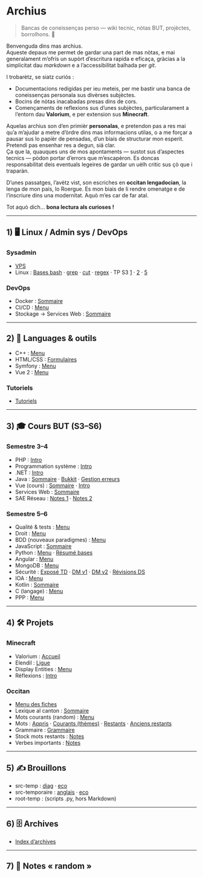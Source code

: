 # Archius

> Bancas de coneissenças perso — wiki tecnic, nòtas BUT, projèctes, borrolhons. 💛

Benvenguda dins mas archius.  
Aqueste depaus me permet de gardar una part de mas nòtas, e mai generalament m’ofrís un supòrt d’escritura rapida e eficaça, gràcias a la simplicitat dau *markdown* e a l’accessibilitat balhada per *git*.

I trobarètz, se siatz curiós :

- Documentacions redigidas per ieu meteis, per me bastir una banca de coneissenças personala sus divèrses subjèctes.  
- Bocins de nòtas inacabadas presas dins de cors.  
- Començaments de reflexions sus d’unes subjèctes, particularament a l’entorn dau **Valorium**, e per extension sus **Minecraft**.

Aquelas archius son d’en primièr **personalas**, e pretendon pas a res mai qu’a m’ajudar a metre d’òrdre dins mas informacions utilas, o a me forçar a pausar sus lo papièr de pensadas, d’un biais de structurar mon esperit.  
Pretendi pas ensenhar res a degun, siá clar.  
Ça que la, quauques uns de mos apontaments — sustot sus d’aspectes tecnics — pòdon portar d’errors que m’escapèron. Es doncas responsabilitat deis eventuals legeires de gardar un uèlh critic sus çò que i traparàn.

D’unes passatges, l’avètz vist, son escriches en **occitan lengadocian**, la lenga de mon país, lo Roergue. Es mon biais de li rendre omenatge e de l’inscriure dins una modernitat. Aquò m’es car de far atal.

Tot aquò dich… **bona lectura als curioses !**


---

## 1) 🖥️ Linux / Admin sys / DevOps

### Sysadmin
- [VPS](docs/sysadmin/vps/menu.md)
- Linux : [Bases bash](docs/sysadmin/linux/bash/bases.md) · [grep](docs/sysadmin/linux/commandes/grep.md) · [cut](docs/sysadmin/linux/commandes/cut.md) · [regex](docs/sysadmin/linux/commandes/regex.md) · TP S3 [1](docs/sysadmin/linux/tp_reseaux_s3/tp1.md) · [2](docs/sysadmin/linux/tp_reseaux_s3/tp2.md) · [5](docs/sysadmin/linux/tp_reseaux_s3/tp5.md)

### DevOps
- Docker : [Sommaire](docs/devops/docker/sommaire.md)
- CI/CD : [Menu](docs/devops/ci-cd/menu.md)
- Stockage → Services Web : [Sommaire](docs/devops/stockage/servicesWeb/sommaire.md)

---

## 2) 🧩 Languages & outils

- C++ : [Menu](docs/langages/cpp/menu.md)
- HTML/CSS : [Formulaires](docs/langages/html-css/fichiers/formulaires.md)
- Symfony : [Menu](docs/langages/symfony/menu.md)
- Vue 2 : [Menu](docs/langages/vue2/menu.md)

### Tutoriels
- [Tutoriels](docs/tutoriels/tutoriels/menu.md)

---

## 3) 🎓 Cours BUT (S3–S6)

### Semestre 3–4
- PHP : [Intro](cours/semestre3-4/php/intro.md)
- Programmation système : [Intro](cours/semestre3-4/programmation-systeme/intro.md)
- .NET : [Intro](cours/semestre3-4/dotnet/intro.md)
- Java : [Sommaire](cours/semestre3-4/java/sommaire.md) · [Bukkit](cours/semestre3-4/java/bukkit/asynchronisme.md) · [Gestion erreurs](cours/semestre3-4/java/notes/gestionErreurs.md)
- Vue (cours) : [Sommaire](cours/semestre3-4/vue/sommaire.md) · [Intro](cours/semestre3-4/vue/notes/intro.md)
- Services Web : [Sommaire](cours/semestre3-4/services-web/sommaire.md)
- SAE Réseau : [Notes 1](cours/semestre3-4/sae-reseau/notes1.md) · [Notes 2](cours/semestre3-4/sae-reseau/notes2.md)

### Semestre 5–6
- Qualité & tests : [Menu](cours/semestre5-6/qualite-tests/menu.md)
- Droit : [Menu](cours/semestre5-6/droit/menu.md)
- BDD (nouveaux paradigmes) : [Menu](cours/semestre5-6/bdd-paradigmes/menu.md)
- JavaScript : [Sommaire](cours/semestre5-6/javascript/sommaire.md)
- Python : [Menu](cours/semestre5-6/python/menu.md) · [Résumé bases](cours/semestre5-6/python/resume_bases.md)
- Angular : [Menu](cours/semestre5-6/angular/menu.md)
- MongoDB : [Menu](cours/semestre5-6/mongo/menu.md)
- Sécurité : [Exposé TD](cours/semestre5-6/securite/expose_td.md) · [DM v1](cours/semestre5-6/securite/dm.md) · [DM v2](cours/semestre5-6/securite/dm_v2.md) · [Révisions DS](cours/semestre5-6/securite/revisions_Ds.md)
- IOA : [Menu](cours/semestre5-6/ioa/menu.md)
- Kotlin : [Sommaire](cours/semestre5-6/kotlin/sommaire.md)
- C (langage) : [Menu](cours/semestre5-6/c/menu.md)
- PPP : [Menu](cours/semestre5-6/ppp/menu.md)

---

## 4) 🛠️ Projets

### Minecraft
- Valorium : [Accueil](projets/minecraft/valorium/accueil.md)
- Elendil : [Ligue](projets/minecraft/Elendil/Ligue.md)
- Display Entities : [Menu](projets/minecraft/display-entities/menu.md)
- Réflexions : [Intro](projets/minecraft/reflexions/intro.md)

### Occitan
- [Menu des fiches](projets/occitan/menu_fiches.md)
- Lexique al canton : [Sommaire](projets/occitan/lexiqueAlCanton/sommaire.md)
- Mots courants (random) : [Menu](projets/occitan/mots_courants_random/menu.md)
- Mots : [Appris](projets/occitan/mots_appris.md) · [Courants (thèmes)](projets/occitan/mots_courants_theme.md) · [Restants](projets/occitan/mots_restants.md) · [Anciens restants](projets/occitan/anciens_mots_restants.md)
- Grammaire : [Grammaire](projets/occitan/grammaire.md)
- Stock mots restants : [Notes](projets/occitan/stock_mots_restants.md)
- Verbes importants : [Notes](projets/occitan/verbes_importants.md)

---

## 5) ✍️ Brouillons
- src-temp : [diag](brouillons/src-temp/diag.md) · [eco](brouillons/src-temp/eco.md)
- src-temporaire : [anglais](brouillons/src-temporaire/anglais.md) · [eco](brouillons/src-temporaire/eco.md)
- root-temp : (scripts .py, hors Markdown)

---

## 6) 🗄️ Archives
- [Index d’archives](archives.md)

---

## 7) 📝 Notes « random »
